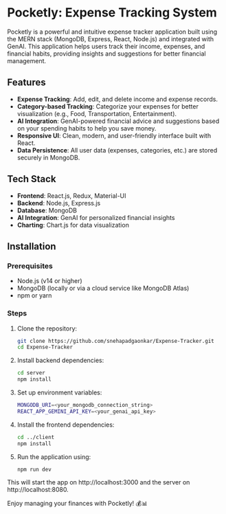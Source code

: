 # Pocketly: Expense Tracking System

Pocketly is a powerful and intuitive expense tracker application built using the MERN stack (MongoDB, Express, React, Node.js) and integrated with GenAI. This application helps users track their income, expenses, and financial habits, providing insights and suggestions for better financial management.

## Features

- **Expense Tracking**: Add, edit, and delete income and expense records.
- **Category-based Tracking**: Categorize your expenses for better visualization (e.g., Food, Transportation, Entertainment).
- **AI Integration**: GenAI-powered financial advice and suggestions based on your spending habits to help you save money.
- **Responsive UI**: Clean, modern, and user-friendly interface built with React.
- **Data Persistence**: All user data (expenses, categories, etc.) are stored securely in MongoDB.

## Tech Stack

- **Frontend**: React.js, Redux, Material-UI
- **Backend**: Node.js, Express.js
- **Database**: MongoDB
- **AI Integration**: GenAI for personalized financial insights
- **Charting**: Chart.js for data visualization

## Installation

### Prerequisites

- Node.js (v14 or higher)
- MongoDB (locally or via a cloud service like MongoDB Atlas)
- npm or yarn

### Steps

1. Clone the repository:

   ```bash
   git clone https://github.com/snehapadgaonkar/Expense-Tracker.git
   cd Expense-Tracker
   ```
2. Install backend dependencies:
    ```bash
    cd server
    npm install
    ```
3. Set up environment variables:
    ```bash
    MONGODB_URI=<your_mongodb_connection_string>
    REACT_APP_GEMINI_API_KEY=<your_genai_api_key>
    ```
4. Install the frontend dependencies:
    ```bash
    cd ../client
    npm install
    ```
5. Run the application using:
    ```bash
    npm run dev
    ```
This will start the app on http://localhost:3000 and the server on http://localhost:8080.

Enjoy managing your finances with Pocketly! 💰📊